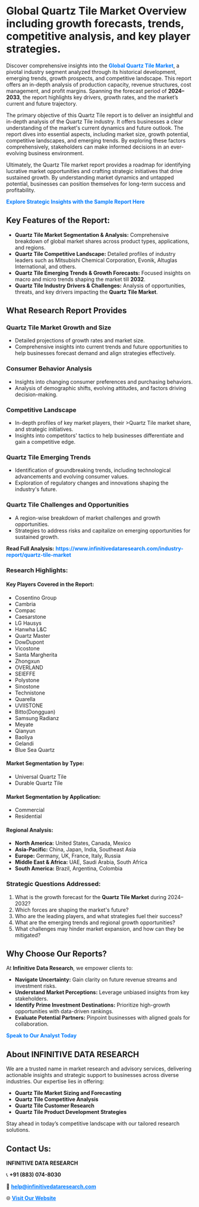 <h1>Global Quartz Tile Market Overview including growth forecasts, trends, competitive analysis, and key player strategies.</h1>
<p>
Discover comprehensive insights into the 
<a href="https://www.infinitivedataresearch.com/industry-report/quartz-tile-market" rel="dofollow" style="color: #007BFF; text-decoration: none;"><strong>Global Quartz Tile Market</strong></a>, a pivotal industry segment analyzed through its historical development, emerging trends, growth prospects, and competitive landscape. This report offers an in-depth analysis of production capacity, revenue structures, cost management, and profit margins. Spanning the forecast period of <strong>2024–2033</strong>, the report highlights key drivers, growth rates, and the market’s current and future trajectory.
</p>
<p>
The primary objective of this Quartz Tile report is to deliver an insightful and in-depth analysis of the Quartz Tile industry. It offers businesses a clear understanding of the market's current dynamics and future outlook. The report dives into essential aspects, including market size, growth potential, competitive landscapes, and emerging trends. By exploring these factors comprehensively, stakeholders can make informed decisions in an ever-evolving business environment.
</p>
<p>
Ultimately, the Quartz Tile market report provides a roadmap for identifying lucrative market opportunities and crafting strategic initiatives that drive sustained growth. By understanding market dynamics and untapped potential, businesses can position themselves for long-term success and profitability.
</p>
<p>
<a href="https://www.infinitivedataresearch.com/request-sample/reportId=105678" style="color: #007BFF; text-decoration: none;"><strong>Explore Strategic Insights with the Sample Report Here</strong></a>
</p>

<h2>Key Features of the Report:</h2>
<ul>
<li><strong>Quartz Tile Market Segmentation & Analysis:</strong> Comprehensive breakdown of global market shares across product types, applications, and regions.</li>
<li><strong>Quartz Tile Competitive Landscape:</strong> Detailed profiles of industry leaders such as Mitsubishi Chemical Corporation, Evonik, Altuglas International, and others.</li>
<li><strong>Quartz Tile Emerging Trends & Growth Forecasts:</strong> Focused insights on macro and micro trends shaping the market till <strong>2032</strong>.</li>
<li><strong>Quartz Tile Industry Drivers & Challenges:</strong> Analysis of opportunities, threats, and key drivers impacting the <strong>Quartz Tile Market</strong>.</li>
</ul>

<h2>What Research Report Provides</h2>
<h3>Quartz Tile Market Growth and Size</h3>
<ul>
<li>Detailed projections of growth rates and market size.</li>
<li>Comprehensive insights into current trends and future opportunities to help businesses forecast demand and align strategies effectively.</li>
</ul>

<h3>Consumer Behavior Analysis</h3>
<ul>
<li>Insights into changing consumer preferences and purchasing behaviors.</li>
<li>Analysis of demographic shifts, evolving attitudes, and factors driving decision-making.</li>
</ul>

<h3>Competitive Landscape</h3>
<ul>
<li>In-depth profiles of key market players, their >Quartz Tile market share, and strategic initiatives.</li>
<li>Insights into competitors' tactics to help businesses differentiate and gain a competitive edge.</li>
</ul>

<h3>Quartz Tile Emerging Trends</h3>
<ul>
<li>Identification of groundbreaking trends, including technological advancements and evolving consumer values.</li>
<li>Exploration of regulatory changes and innovations shaping the industry's future.</li>
</ul>

<h3>Quartz Tile Challenges and Opportunities</h3>
<ul>
<li>A region-wise breakdown of market challenges and growth opportunities.</li>
<li>Strategies to address risks and capitalize on emerging opportunities for sustained growth.</li>
</ul>
<p><strong>Read Full Analysis:</strong> <a href="https://www.infinitivedataresearch.com/industry-report/quartz-tile-market" rel="dofollow" style="color: #007BFF; text-decoration: none;"><strong>https://www.infinitivedataresearch.com/industry-report/quartz-tile-market</strong></a></p>
<h3>Research Highlights:</h3>
<h4>Key Players Covered in the Report:</h4>
<ul><li>Cosentino Group</li><li>Cambria</li><li>Compac</li><li>Caesarstone</li><li>LG Hausys</li><li>Hanwha L&amp;C</li><li>Quartz Master</li><li>DowDupont</li><li>Vicostone</li><li>Santa Margherita</li><li>Zhongxun</li><li>OVERLAND</li><li>SEIEFFE</li><li>Polystone</li><li>Sinostone</li><li>Technistone</li><li>Quarella</li><li>UVIISTONE</li><li>Bitto(Dongguan)</li><li>Samsung Radianz</li><li>Meyate</li><li>Qianyun</li><li>Baoliya</li><li>Gelandi</li><li>Blue Sea Quartz</li></ul>
<h4>Market Segmentation by Type:</h4>
<ul><li>Universal Quartz Tile</li><li>Durable Quartz Tile</li></ul>
<h4>Market Segmentation by Application:</h4>
<ul><li>Commercial</li><li>Residential</li></ul>

<h4>Regional Analysis:</h4>
<ul>
<li><strong>North America:</strong> United States, Canada, Mexico</li>
<li><strong>Asia-Pacific:</strong> China, Japan, India, Southeast Asia</li>
<li><strong>Europe:</strong> Germany, UK, France, Italy, Russia</li>
<li><strong>Middle East & Africa:</strong> UAE, Saudi Arabia, South Africa</li>
<li><strong>South America:</strong> Brazil, Argentina, Colombia</li>
</ul>

<h3>Strategic Questions Addressed:</h3>
<ol>
<li>What is the growth forecast for the <strong>Quartz Tile Market</strong> during 2024–2032?</li>
<li>Which forces are shaping the market's future?</li>
<li>Who are the leading players, and what strategies fuel their success?</li>
<li>What are the emerging trends and regional growth opportunities?</li>
<li>What challenges may hinder market expansion, and how can they be mitigated?</li>
</ol>

<h2>Why Choose Our Reports?</h2>
<p>At <strong>Infinitive Data Research</strong>, we empower clients to:</p>
<ul>
<li><strong>Navigate Uncertainty:</strong> Gain clarity on future revenue streams and investment risks.</li>
<li><strong>Understand Market Perceptions:</strong> Leverage unbiased insights from key stakeholders.</li>
<li><strong>Identify Prime Investment Destinations:</strong> Prioritize high-growth opportunities with data-driven rankings.</li>
<li><strong>Evaluate Potential Partners:</strong> Pinpoint businesses with aligned goals for collaboration.</li>
</ul>
<p><a href="https://www.infinitivedataresearch.com/industry-report/quartz-tile-market" rel="dofollow" style="color: #007BFF; text-decoration: none;"><strong>Speak to Our Analyst Today</strong></a></p>

<h2>About INFINITIVE DATA RESEARCH</h2>
<p>We are a trusted name in market research and advisory services, delivering actionable insights and strategic support to businesses across diverse industries. Our expertise lies in offering:</p>
<ul>
<li><strong>Quartz Tile Market Sizing and Forecasting</strong></li>
<li><strong>Quartz Tile Competitive Analysis</strong></li>
<li><strong>Quartz Tile Customer Research</strong></li>
<li><strong>Quartz Tile Product Development Strategies</strong></li>
</ul>
<p>Stay ahead in today’s competitive landscape with our tailored research solutions.</p>

<h2>Contact Us:</h2>
<p><strong>INFINITIVE DATA RESEARCH</strong></p>
<p>📞 <strong>+91 (883) 074-8030</strong></p>
<p>📧 <strong><a href="mailto:help@infinitivedataresearch.com" style="color: #007BFF;">help@infinitivedataresearch.com</a></strong></p>
<p>🌐 <strong><a href="https://www.infinitivedataresearch.com" rel="dofollow" style="color: #007BFF;">Visit Our Website</a></strong></p>